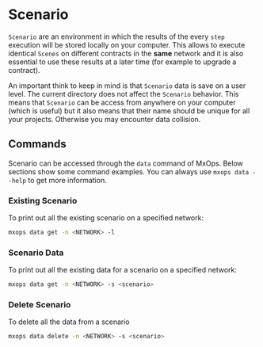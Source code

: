# Scenario

`Scenario` are an environment in which the results of the every `step` execution will be stored locally on your computer. This allows to execute identical `Scenes` on different contracts in the **same** network and it is also essential to use these results at a later time (for example to upgrade a contract).

An important think to keep in mind is that `Scenario` data is save on a user level. The current directory does not affect the `Scenario` behavior. This means that `Scenario` can be access from anywhere on your computer (which is useful) but it also means that their name should be unique for all your projects. Otherwise you may encounter data collision.

## Commands

Scenario can be accessed through the `data` command of MxOps.
Below sections show some command examples. You can always use `mxops data --help` to get more information.

### Existing Scenario

To print out all the existing scenario on a specified network:

```bash
mxops data get -n <NETWORK> -l
```

### Scenario Data

To print out all the existing data for a scenario on a specified network:

```bash
mxops data get -n <NETWORK> -s <scenario>
```

### Delete Scenario

To delete all the data from a scenario

```bash
mxops data delete -n <NETWORK> -s <scenario>
```
